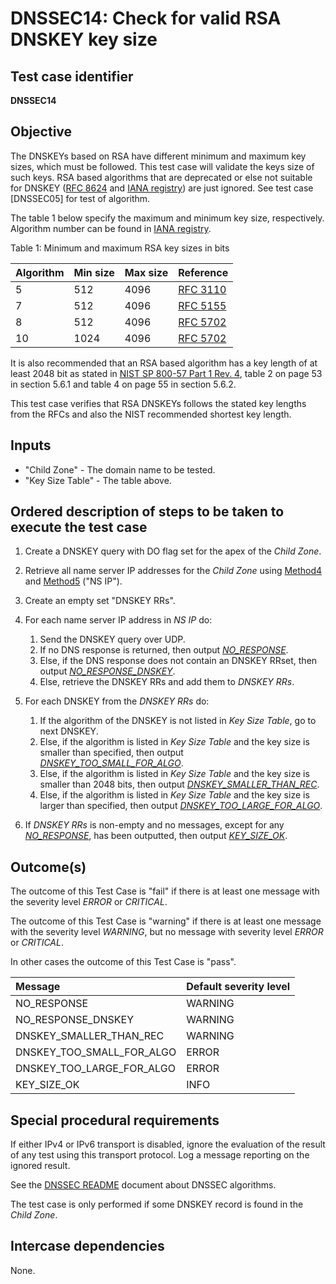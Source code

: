 # DNSSEC14: Check for valid RSA DNSKEY key size

## Test case identifier
**DNSSEC14**

## Objective

The DNSKEYs based on RSA have different minimum and maximum key sizes,
which must be followed. This test case will validate the keys size of 
such keys. RSA based algorithms that are deprecated or else not suitable 
for DNSKEY ([RFC 8624] and [IANA registry]) are just ignored. See test 
case [DNSSEC05] for test of algorithm.

The table 1 below specify the maximum and minimum key size, 
respectively. Algorithm number can be found in [IANA registry].

Table 1: Minimum and maximum RSA key sizes in bits

Algorithm | Min size  | Max size | Reference
:---------|:----------|:---------|:----------------
5         | 512       | 4096     | [RFC 3110]
7         | 512       | 4096     | [RFC 5155]
8         | 512       | 4096     | [RFC 5702]
10        | 1024      | 4096     | [RFC 5702]

It is also recommended that an RSA based algorithm has a key length 
of at least 2048 bit as stated in [NIST SP 800-57 Part 1 Rev. 4],
table 2 on page 53 in section 5.6.1 and table 4 on page 55 in 
section 5.6.2.

This test case verifies that RSA DNSKEYs follows the stated key lengths
from the RFCs and also the NIST recommended shortest key length.

## Inputs

* "Child Zone" - The domain name to be tested. 
* "Key Size Table" - The table above. 

## Ordered description of steps to be taken to execute the test case

1. Create a DNSKEY query with DO flag set for the apex of the
   *Child Zone*.

2. Retrieve all name server IP addresses for the
   *Child Zone* using [Method4] and [Method5] ("NS IP").

3. Create an empty set "DNSKEY RRs".

4. For each name server IP address in *NS IP* do:

   1. Send the DNSKEY query over UDP.
   2. If no DNS response is returned, then output *[NO_RESPONSE]*.
   3. Else, if the DNS response does not contain an DNSKEY RRset,
      then output *[NO_RESPONSE_DNSKEY]*.
   4. Else, retrieve the DNSKEY RRs and add them to *DNSKEY RRs*.

5. For each DNSKEY from the *DNSKEY RRs* do:
   1. If the algorithm of the DNSKEY is not listed in *Key Size 
      Table*, go to next DNSKEY.
   2. Else, if the algorithm is listed in *Key Size Table* and the
      key size is smaller than specified, then output 
      *[DNSKEY_TOO_SMALL_FOR_ALGO]*.
   3. Else, if the algorithm is listed in *Key Size Table* and the
      key size is smaller than 2048 bits, then output
      *[DNSKEY_SMALLER_THAN_REC]*.
   3. Else, if the algorithm is listed in *Key Size Table* and the
      key size is larger than specified, then output 
      *[DNSKEY_TOO_LARGE_FOR_ALGO]*.

6. If *DNSKEY RRs* is non-empty and no messages, except for any
   *[NO_RESPONSE]*, has been outputted, then output 
   *[KEY_SIZE_OK]*.      


## Outcome(s)

The outcome of this Test Case is "fail" if there is at least one message
with the severity level *ERROR* or *CRITICAL*.

The outcome of this Test Case is "warning" if there is at least one message
with the severity level *WARNING*, but no message with severity level
*ERROR* or *CRITICAL*.

In other cases the outcome of this Test Case is "pass".

Message                       | Default severity level
:-----------------------------|:-----------------------------------
NO_RESPONSE                   | WARNING
NO_RESPONSE_DNSKEY            | WARNING
DNSKEY_SMALLER_THAN_REC       | WARNING
DNSKEY_TOO_SMALL_FOR_ALGO     | ERROR
DNSKEY_TOO_LARGE_FOR_ALGO     | ERROR
KEY_SIZE_OK                   | INFO


## Special procedural requirements

If either IPv4 or IPv6 transport is disabled, ignore the evaluation of the
result of any test using this transport protocol. Log a message reporting
on the ignored result.

See the [DNSSEC README] document about DNSSEC algorithms.

The test case is only performed if some DNSKEY record is found in the
*Child Zone*.


## Intercase dependencies

None.

[IANA registry]:                             https://www.iana.org/assignments/dns-sec-alg-numbers/dns-sec-alg-numbers.xml
[NIST SP 800-57 Part 1 Rev. 4]:              https://csrc.nist.gov/publications/detail/sp/800-57-part-1/rev-4/final
[RFC 3110]:                                  https://tools.ietf.org/html/rfc3110
[RFC 5155]:                                  https://tools.ietf.org/html/rfc5155
[RFC 5702]:                                  https://tools.ietf.org/html/rfc5702#section-2
[RFC 8624]:                                  https://www.rfc-editor.org/rfc/rfc8624.html#section-3.1
[Recommendation for key Management, part 1, revision 4]: https://nvlpubs.nist.gov/nistpubs/SpecialPublications/NIST.SP.800-57pt1r4.pdf

[Method4]:                   ../Methods.md#method-4-obtain-glue-address-records-from-parent
[Method5]:                   ../Methods.md#method-5-obtain-the-name-server-address-records-from-child

[DNSSEC README]:             ./README.md
[NO_RESPONSE]:               #outcomes
[NO_RESPONSE_DNSKEY]:        #outcomes
[DNSKEY_SMALLER_THAN_REC]:   #outcomes
[DNSKEY_TOO_SMALL_FOR_ALGO]: #outcomes
[DNSKEY_TOO_LARGE_FOR_ALGO]: #outcomes
[KEY_SIZE_OK]:               #outcomes

